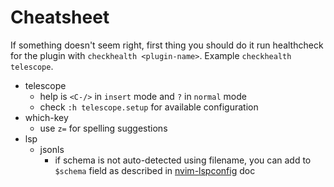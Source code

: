 # Cheatsheet

If something doesn't seem right, first thing you should do it run healthcheck for the plugin with `checkhealth <plugin-name>`. Example `checkhealth telescope`.

- telescope
  - help is `<C-/>` in `insert` mode and `?` in `normal` mode
  - check `:h telescope.setup` for available configuration
- which-key
  - use `z=` for spelling suggestions
- lsp
  - jsonls
    - if schema is not auto-detected using filename, you can add to `$schema` field as described in [nvim-lspconfig](./lsp/nvim-lspconfig.md) doc
